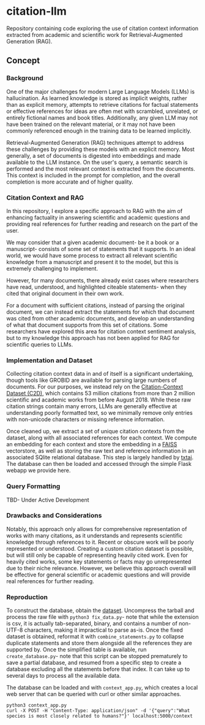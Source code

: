 # citation-llm
Repository containing code exploring the use of citation context information extracted from academic and scientific work for Retrieval-Augmented Generation (RAG).

## Concept

### Background 

One of the major challenges for modern Large Language Models (LLMs) is hallucination. As learned knowledge is stored as implicit weights, rather than as explicit memory, attempts to retrieve citations for factual statements or effective references for ideas are often met with scrambled, unrelated, or entirely fictional names and book titles. Additionally, any given LLM may not have been trained on the relevant material, or it may not have been commonly referenced enough in the training data to be learned implicitly.

Retrieval-Augmented Generation (RAG) techniques attempt to address these challenges by providing these models with an explicit memory. Most generally, a set of documents is digested into embeddings and made available to the LLM instance. On the user's query, a semantic search is performed and the most relevant context is extracted from the documents. This context is included in the prompt for completion, and the overall completion is more accurate and of higher quality.

### Citation Context and RAG

In this repository, I explore a specific approach to RAG with the aim of enhancing factuality in answering scientific and academic questions and providing real references for further reading and research on the part of the user.

We may consider that a given academic document- be it a book or a manuscript- consists of some set of statements that it supports. In an ideal world, we would have some process to extract all relevant scientific knowledge from a manuscript and present it to the model, but this is extremely challenging to implement.

However, for many documents, there already exist cases where researchers have read, understood, and highlighted citeable statements- when they cited that original document in their own work.

For a document with sufficient citations, instead of parsing the original document, we can instead extract the statements for which that document was cited from other academic documents, and develop an understanding of what that document supports from this set of citations. Some researchers have explored this area for citation context sentiment analysis, but to my knowledge this approach has not been applied for RAG for scientific queries to LLMs.

### Implementation and Dataset

Collecting citation context data in and of itself is a significant undertaking, though tools like GROBID are available for parsing large numbers of documents. For our purposes, we instead rely on the [Citation-Context Dataset (C2D)](https://ordo.open.ac.uk/articles/dataset/Citation-Context_Dataset_C2D_/6865298/1), which contains 53 million citations from more than 2 million scientific and academic works from before August 2018. While these raw citation strings contain many errors, LLMs are generally effective at understanding poorly formatted text, so we minimally remove only entries with non-unicode characters or missing reference information.

Once cleaned up, we extract a set of unique citation contexts from the dataset, along with all associated references for each context. We compute an embedding for each context and store the embedding in a [FAISS](https://github.com/facebookresearch/faiss) vectorstore, as well as storing the raw text and reference information in an associated SQlite relational database. This step is largely handled by [txtai](https://github.com/neuml/txtai). The database can then be loaded and accessed through the simple Flask webapp we provide here.

### Query Formatting

TBD- Under Active Development

### Drawbacks and Considerations

Notably, this approach only allows for comprehensive representation of works with many citations, as it understands and represents scientific knowledge through references to it. Recent or obscure work will be poorly represented or understood. Creating a custom citation dataset is possible, but will still only be capable of representing heavily cited work. Even for heavily cited works, some key statements or facts may go unrepresented due to their niche relevance. However, we believe this approach overall will be effective for general scientific or academic questions and will provide real references for further reading.

### Reproduction

To construct the database, obtain the [dataset](https://ordo.open.ac.uk/articles/dataset/Citation-Context_Dataset_C2D_/6865298/1). Uncompress the tarball and process the raw file with `python3 fix_data.py`- note that while the extension is csv, it is actually tab-separated, binary, and contains a number of non-UTF-8 characters, making it impractical to parse as-is. Once the fixed dataset is obtained, reformat it with `combine_statements.py` to collapse duplicate statements and store them alongside all the references they are supported by. Once the simplified table is available, run `create_database.py`- note that this script can be stopped prematurely to save a partial database, and resumed from a specific step to create a database excluding all the statements before that index. It can take up to several days to process all the available data.

The database can be loaded and with `context_app.py`, which creates a local web server that can be queried with curl or other similar approaches.

```
python3 context_app.py
curl -X POST -H "Content-Type: application/json" -d '{"query":"What species is most closely related to humans?"}' localhost:5000/context
```

